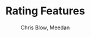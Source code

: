 ---
title: Rating Features
kind: article
tags: [documentation, features]
created_at: 2010/9/18
excerpt: The teachers are able to rate content as being superior or inferior, probably on a simple scale of 0-3 stars; to help filtering of diverse information to capture what is relevant for busy teachers.
keywords:
author: Chris Blow, Meedan
---